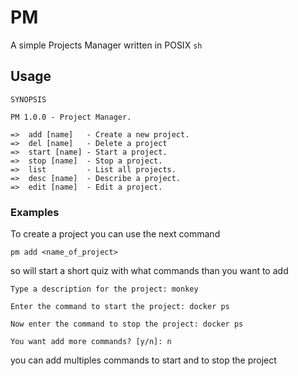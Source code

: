 # PM
A simple Projects Manager written in POSIX ```sh```

## Usage

```
SYNOPSIS

PM 1.0.0 - Project Manager.

=>  add [name]   - Create a new project.
=>  del [name]   - Delete a project
=>  start [name] - Start a project.
=>  stop [name]  - Stop a project.
=>  list         - List all projects.
=>  desc [name]  - Describe a project.
=>  edit [name]  - Edit a project.
```

### Examples
To create a project you can use the next command
```
pm add <name_of_project>
```

so will start a short quiz with what commands than you want to add
```
Type a description for the project: monkey

Enter the command to start the project: docker ps

Now enter the command to stop the project: docker ps

You want add more commands? [y/n]: n
```
you can add multiples commands to start and to stop the project
